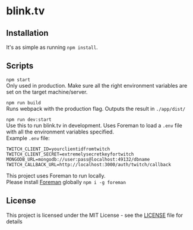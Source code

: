 # blink.tv

## Installation
It's as simple as running `npm install`.

## Scripts
`npm start`  
Only used in production. Make sure all the right environment variables are set
on the target machine/server.

`npm run build`  
Runs webpack with the production flag. Outputs the result in `./app/dist/`

`npm run dev:start`  
Use this to run blink.tv in development. Uses Foreman to load a `.env` file with
all the environment variables specified.  
Example `.env` file:
```
TWITCH_CLIENT_ID=yourclientidfromtwitch
TWITCH_CLIENT_SECRET=extremelysecretkeyfortwitch
MONGODB_URL=mongodb://user:pass@localhost:49132/dbname
TWITCH_CALLBACK_URL=http://localhost:3000/auth/twitch/callback
```
This project uses Foreman to run locally.  
Please install [Foreman](https://www.npmjs.com/package/foreman) globally `npm i -g foreman`

## License

This project is licensed under the MIT License - see the [LICENSE](./LICENSE) file for details
